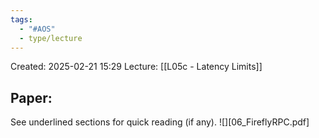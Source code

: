 ```yaml
---
tags:
  - "#AOS"
  - type/lecture
---
```

Created: 2025-02-21 15:29
Lecture: [[L05c - Latency Limits]]


## Paper:
See underlined sections for quick reading (if any).
![][06_FireflyRPC.pdf]